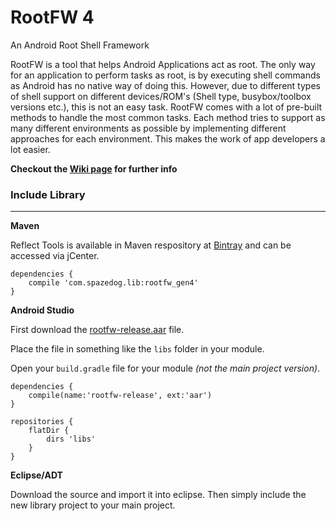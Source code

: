 RootFW 4
========

An Android Root Shell Framework

RootFW is a tool that helps Android Applications act as root. The only way for an application to perform tasks as root, is by executing shell commands as Android has no native way of doing this. However, due to different types of shell support on different devices/ROM's (Shell type, busybox/toolbox versions etc.), this is not an easy task. RootFW comes with a lot of pre-built methods to handle the most common tasks. Each method tries to support as many different environments as possible by implementing different approaches for each environment. This makes the work of app developers a lot easier.

**Checkout the [Wiki page](https://github.com/SpazeDog/rootfw/wiki) for further info**

### Include Library
-----------

**Maven**

Reflect Tools is available in Maven respository at [Bintray](https://bintray.com/dk-zero-cool/maven/rootfw_gen4/view) and can be accessed via jCenter. 

```
dependencies {
    compile 'com.spazedog.lib:rootfw_gen4'
}
```

**Android Studio**

First download the [rootfw-release.aar](https://github.com/SpazeDog/rootfw/raw/4_gen/projects/rootfw-release.aar) file. 

Place the file in something like the `libs` folder in your module. 

Open your `build.gradle` file for your module _(not the main project version)_. 

```
dependencies {
    compile(name:'rootfw-release', ext:'aar')
}

repositories {
    flatDir {
        dirs 'libs'
    }
}
```

**Eclipse/ADT**

Download the source and import it into eclipse. Then simply include the new library project to your main project.
